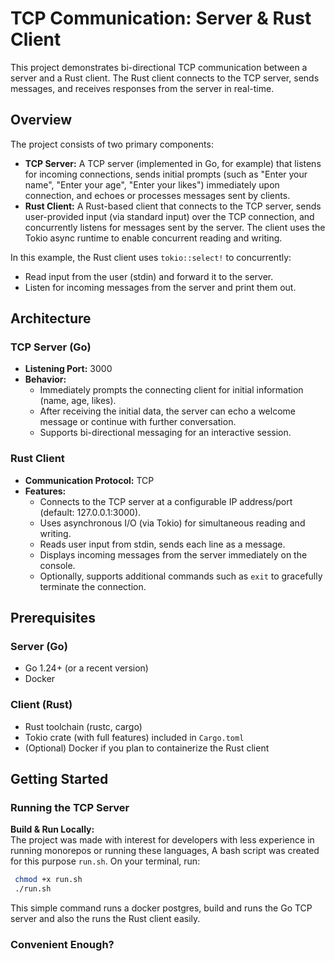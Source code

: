 # TCP Communication: Server & Rust Client

This project demonstrates bi-directional TCP communication between a server and a Rust client. The Rust client connects to the TCP server, sends messages, and receives responses from the server in real-time.

## Overview

The project consists of two primary components:

- **TCP Server:** A TCP server (implemented in Go, for example) that listens for incoming connections, sends initial prompts (such as "Enter your name", "Enter your age", "Enter your likes") immediately upon connection, and echoes or processes messages sent by clients.
- **Rust Client:** A Rust-based client that connects to the TCP server, sends user-provided input (via standard input) over the TCP connection, and concurrently listens for messages sent by the server. The client uses the Tokio async runtime to enable concurrent reading and writing.

In this example, the Rust client uses `tokio::select!` to concurrently:
- Read input from the user (stdin) and forward it to the server.
- Listen for incoming messages from the server and print them out.

## Architecture

### TCP Server (Go)
- **Listening Port:** 3000  
- **Behavior:**  
  - Immediately prompts the connecting client for initial information (name, age, likes).
  - After receiving the initial data, the server can echo a welcome message or continue with further conversation.
  - Supports bi-directional messaging for an interactive session.

### Rust Client
- **Communication Protocol:** TCP
- **Features:**
  - Connects to the TCP server at a configurable IP address/port (default: 127.0.0.1:3000).
  - Uses asynchronous I/O (via Tokio) for simultaneous reading and writing.
  - Reads user input from stdin, sends each line as a message.
  - Displays incoming messages from the server immediately on the console.
  - Optionally, supports additional commands such as `exit` to gracefully terminate the connection.

## Prerequisites

### Server (Go)
- Go 1.24+ (or a recent version)
- Docker 

### Client (Rust)
- Rust toolchain (rustc, cargo)
- Tokio crate (with full features) included in `Cargo.toml`
- (Optional) Docker if you plan to containerize the Rust client

## Getting Started

### Running the TCP Server

 **Build & Run Locally:**  
   The project was made with interest for developers with less experience in running monorepos or running these languages, A bash script was created for this purpose `run.sh`. On your terminal, run:
   ```bash
    chmod +x run.sh
    ./run.sh
   ```

This simple command runs a docker postgres, build and runs the Go TCP server and also the runs the Rust client easily.

### Convenient Enough?
